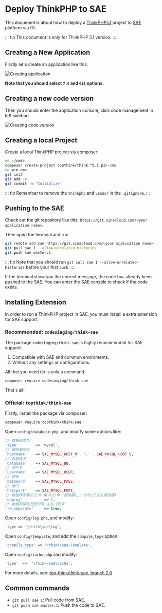 # Deploy ThinkPHP to SAE

This document is about how to deploy a [ThinkPHP5.1](https://www.kancloud.cn/manual/thinkphp5_1/353946) project to [SAE](https://www.sinacloud.com/) platform via Git.

::: tip
This document is only for ThinkPHP 5.1 version.
:::

## Creating a New Application

Firstly let's create an application like this:

![Creating application](https://tva1.sinaimg.cn/large/006tNbRwly1g9v07zzd6kj30mo0c90tm.jpg)

**Note that you should select `7.0` and `Git` options.**

## Creating a new code version

Then you should enter the application console, click code management in left sidebar:

![Creating code version](https://tva1.sinaimg.cn/large/006tNbRwly1g9v0e64sy2j30qv0itwgo.jpg)

## Creating a local Project

Create a local ThinkPHP project via composer:

``` sh
cd ~/code
composer create-project topthink/think:^5.1 pin-cms
cd pin-cms
git init
git add -A
git commit -m "Initialize"
```

::: tip
Remember to remove the `thinkphp` and `vendor` in the `.gitignore`.
:::

## Pushing to the SAE

Check out the git repository like this: `https://git.sinacloud.com/<your application name>`.

Then open the terminal and run:

``` sh
git remote add sae https://git.sinacloud.com/<your application name>
git pull sae 1 --allow-unrelated-histories
git push sae master:1
```

::: tip
Note that you should run `git pull sae 1 --allow-unrelated-histories` before your first `push`.
:::

If the terminal show you the correct message, the code has already been pushed to the SAE. You can enter the SAE console to check if the code exists.

## Installing Extension

In order to run a ThinkPHP project in SAE, you must install a extra extension for SAE support.

### Recommended: `codesinging/think-sae`

The package `codesinging/think-sae` is highly recommended for SAE support:

1. Compatible with SAE and common enviroments.
1. Without any settings or configurations.

All that you need do is only a command:

``` sh
composer require codesinging/think-sae
```

That's all!

### Official: `topthink/think-sae`

Firstly, install the package via composer:

``` sh
composer require topthink/think-sae
```

Open `config/database.php`, and modify some options like:

``` php
// 数据库类型
'type'        => 'mysql',
// 服务器地址
'hostname'    => SAE_MYSQL_HOST_M . ',' . SAE_MYSQL_HOST_S,
// 数据库名
'database'    => SAE_MYSQL_DB,
// 用户名
'username'    => SAE_MYSQL_USER,
// 密码
'password'    => SAE_MYSQL_PASS,
// 端口
'hostport'    => SAE_MYSQL_PORT,
// 数据库部署方式:0 集中式(单一服务器),1 分布式(主从服务器)
'deploy'          => 1,
// 数据库读写是否分离 主从式有效
'rw_separate'     => true,

```

Open `config/log.php`, and modify:

``` php
'type'=> '\think\sae\Log',
```

Open `config/template`, and add the `compile_type` option:

``` php
'compile_type' => '\think\sae\Template',
```

Open `config/cache.php` and modify:

``` php
'type'  =>  '\think\sae\Cache',
```

For more details, see: [top-think/think-sae, branch 2.0](https://github.com/top-think/think-sae/tree/2.0)

## Common commands

- `git pull sae 1`: Pull code from SAE.
- `git push sae master:1`: Push the code to SAE.
